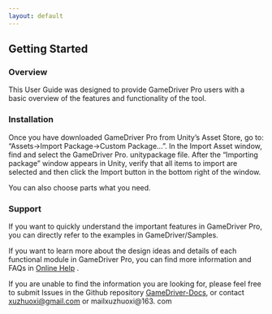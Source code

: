 ```yaml
---
layout: default
---
```

## Getting Started

### Overview

This User Guide was designed to provide GameDriver Pro users with a basic overview of the
features and functionality of the tool.

### Installation

Once you have downloaded GameDriver Pro from Unity’s Asset Store, go to: “Assets->Import
Package->Custom Package...”. In the Import Asset window, find and select the GameDriver Pro.
unitypackage file. After the “Importing package” window appears in Unity, verify that all items to
import are selected and then click the Import button in the bottom right of the window.

You can also choose parts what you need.

### Support

If you want to quickly understand the important features in GameDriver Pro, you can directly refer to the examples in GameDriver/Samples.

If you want to learn more about the design ideas and details of each functional module in GameDriver Pro, you can find more information and FAQs in [Online Help](http://www.xuzhuoxi.com/GameDriver-Docs/) .

If you are unable to find the information you are looking for, please feel free to submit Issues in the Github repository [GameDriver-Docs](https://github.com/xuzhuoxi/GameDriver-Docs), or contact xuzhuoxi@gmail.com or mailxuzhuoxi@163. com

## 